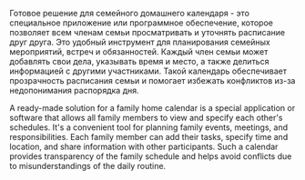 Готовое решение для семейного домашнего календаря - это специальное приложение или программное обеспечение, которое позволяет всем членам семьи просматривать и уточнять расписание друг друга. Это удобный инструмент для планирования семейных мероприятий, встреч и обязанностей. Каждый член семьи может добавлять свои дела, указывать время и место, а также делиться информацией с другими участниками. Такой календарь обеспечивает прозрачность расписания семьи и помогает избежать конфликтов из-за недопонимания распорядка дня.


A ready-made solution for a family home calendar is a special application or software that allows all family members to view and specify each other's schedules. It's a convenient tool for planning family events, meetings, and responsibilities. Each family member can add their tasks, specify time and location, and share information with other participants. Such a calendar provides transparency of the family schedule and helps avoid conflicts due to misunderstandings of the daily routine.

